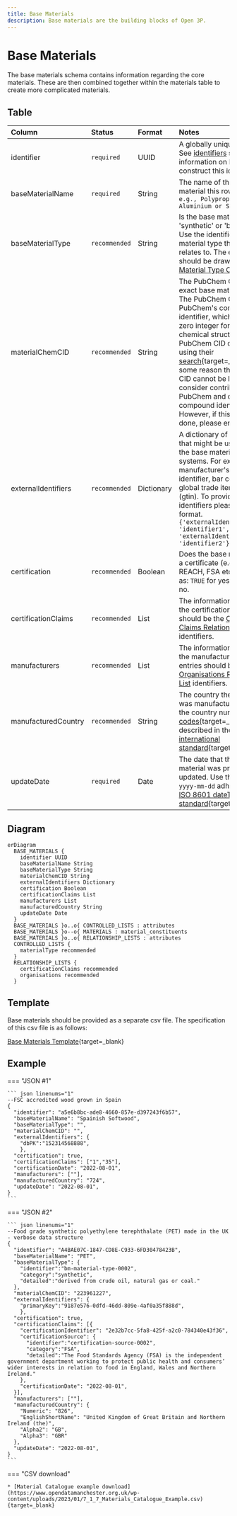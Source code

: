 ```yaml
---
title: Base Materials
description: Base materials are the building blocks of Open 3P.
---
```


# Base Materials

The base materials schema contains information regarding the core materials. These are then combined together within the materials table to create more complicated materials.

## Table
|Column|<div style="width:90px">Status</div>|Format|Notes|
|:-|:-|:-|:-|
|identifier|`required`|UUID|A globally unique identifier. See [identifiers](../4_Identifiers/4_1_Identifiers.md) section for information on how to construct this identifier|
|baseMaterialName|`required`|String|The name of the base material this row relates to. `e.g., Polypropylene or Aluminium or Silica`|
|baseMaterialType|`recommended`|String|Is the base material 'synthetic' or 'biobased'? Use the identifier of the material type that this row relates to. The entry here should be drawn from the [Material Type Controlled List](../5_Controlled_Lists/5_001_Material_Type.md).|
|materialChemCID|`recommended`|String|The PubChem CID for the exact base material used. The PubChem CID is PubChem's compound identifier, which is a non-zero integer for a unique chemical structure. PubChem CID can be found using their [search](https://pubchem.ncbi.nlm.nih.gov/){target=_blank}. If for some reason the PubChem CID cannot be located, consider contributing to PubChem and create the compound identifier. However, if this cannot be done, please enter `Unknown`.|
|externalIdentifiers|`recommended`|Dictionary|A dictionary of identifiers that might be used to identify the base material in other systems. For example: manufacturer's own internal identifier, bar codes or global trade item number (gtin). To provide external identifiers please follow this format. `{'externalIdentifierName1': 'identifier1', 'externalIdentifierName2': 'identifier2'}`|
|certification|`recommended`|Boolean|Does the base material have a certificate (e.g. FSC, REACH, FSA etc.)? Answer as: `TRUE` for yes and `FALSE` for no.|
|certificationClaims|`recommended`|List|The information regarding the certification. The entries should be the [Certification Claims Relationship List](../6_Relationship_Lists/6_005_Certification_Claims.md) identifiers.|
|manufacturers|`recommended`|List|The information regarding the manufacturer(s). The entries should be the [Organisations Relationship List](../6_Relationship_Lists/6_010_Organisations.md) identifiers.|
|manufacturedCountry|`recommended`|String|The country the component was manufactured in. Use the country numeric [ISO codes](https://www.iso.org/obp/ui/#search){target=_blank} as described in the [ISO 3166 international standard](https://www.iso.org/iso-3166-country-codes.html){target=_blank}.|
|updateDate|`required`|Date|The date that the base material was provided/last updated. Use the format `yyyy-mm-dd` adhering to the [ISO 8601 dateTime standard](https://www.iso.org/iso-8601-date-and-time-format.html){target=_blank}.|

## Diagram

``` mermaid
erDiagram
  BASE_MATERIALS {
    identifier UUID
    baseMaterialName String
    baseMaterialType String
    materialChemCID String
    externalIdentifiers Dictionary
    certification Boolean
    certificationClaims List
    manufacturers List
    manufacturedCountry String
    updateDate Date
  }
  BASE_MATERIALS }o..o{ CONTROLLED_LISTS : attributes
  BASE_MATERIALS }o--o{ MATERIALS : material_constituents
  BASE_MATERIALS }o..o{ RELATIONSHIP_LISTS : attributes
  CONTROLLED_LISTS {
    materialType recommended 
  }
  RELATIONSHIP_LISTS {
    certificationClaims recommended
    organisations recommended
  }
```

## Template

Base materials should be provided as a separate csv file. The specification of this csv file is as follows:

[Base Materials Template](https://www.open3p.org/wp-content/uploads/2023/09/baseMaterials20230922.csv){target=_blank}

## Example

=== "JSON #1"

    ``` json linenums="1"
    --FSC accredited wood grown in Spain
    {
      "identifier": "a5e6b8bc-ade8-4660-857e-d397243f6b57",
      "baseMaterialName": "Spainish Softwood",
      "baseMaterialType": "",
      "materialChemCID": "",
      "externalIdentifiers": {
        "dbPK":"152314568888",
        },
      "certification": true,
      "certificationClaims": ["1","35"],
      "certificationDate": "2022-08-01",
      "manufacturers": [""],
      "manufacturedCountry": "724",
      "updateDate": "2022-08-01",
    }
    ```
=== "JSON #2"

    ``` json linenums="1"
    --Food grade synthetic polyethylene terephthalate (PET) made in the UK - verbose data structure
    {
      "identifier": "A4BAE07C-1847-CD8E-C933-6FD30478423B",
      "baseMaterialName": "PET",
      "baseMaterialType": {
        "identifier":"bm-material-type-0002",
        "category":"synthetic",
        "detailed":"derived from crude oil, natural gas or coal."
      },
      "materialChemCID": "223961227",
      "externalIdentifiers": {
        "primaryKey":"9187e576-0dfd-46dd-809e-4af0a35f888d",
        },
      "certification": true,
      "certificationClaims": [{
        "certificationIdentifier": "2e32b7cc-5fa8-425f-a2c0-784340e43f36",
        "certificationSource": {
          "identifier":"certification-source-0002",
          "category":"FSA",
          "detailed":"The Food Standards Agency (FSA) is the independent government department working to protect public health and consumers’ wider interests in relation to food in England, Wales and Northern Ireland."
        },
        "certificationDate": "2022-08-01",
      }],
      "manufacturers": [""],
      "manufacturedCountry": {
        "Numeric": "826",
        "EnglishShortName": "United Kingdom of Great Britain and Northern Ireland (the)",
        "Alpha2": "GB",
        "Alpha3": "GBR"
      },
      "updateDate": "2022-08-01",
    }
    ```
=== "CSV download"

    * [Material Catalogue example download](https://www.opendatamanchester.org.uk/wp-content/uploads/2023/01/7_1_7_Materials_Catalogue_Example.csv){target=_blank}